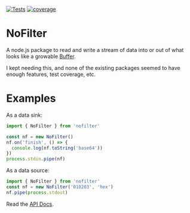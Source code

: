 [![Tests](https://github.com/hildjj/nofilter/actions/workflows/node.js.yml/badge.svg)](https://github.com/hildjj/nofilter/actions/workflows/node.js.yml)
[![coverage](https://codecov.io/gh/hildjj/nofilter/branch/main/graph/badge.svg?token=7BdD02c03C)](https://codecov.io/gh/hildjj/nofilter)

# NoFilter

A node.js package to read and write a stream of data into or out of what looks
like a growable [Buffer](https://nodejs.org/api/buffer.html).

I kept needing this, and none of the existing packages seemed to have enough
features, test coverage, etc.

# Examples

As a data sink:
```js
import { NoFilter } from 'nofilter'

const nf = new NoFilter()
nf.on('finish', () => {
  console.log(nf.toString('base64'))
})
process.stdin.pipe(nf)
```

As a data source:
```js
import { NoFilter } from 'nofilter'
const nf = new NoFilter('010203', 'hex')
nf.pipe(process.stdout)
```

Read the [API Docs](http://hildjj.github.io/nofilter/).
